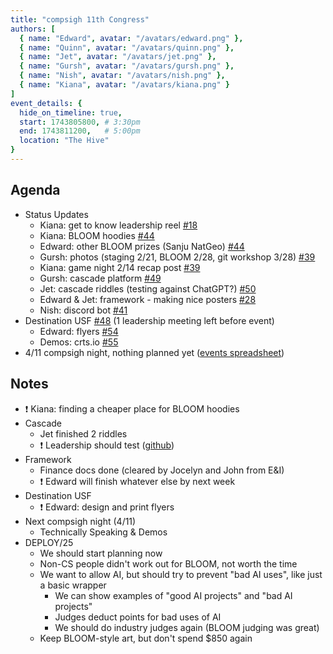 ```yaml
---
title: "compsigh 11th Congress"
authors: [
  { name: "Edward", avatar: "/avatars/edward.png" },
  { name: "Quinn", avatar: "/avatars/quinn.png" },
  { name: "Jet", avatar: "/avatars/jet.png" },
  { name: "Gursh", avatar: "/avatars/gursh.png" },
  { name: "Nish", avatar: "/avatars/nish.png" },
  { name: "Kiana", avatar: "/avatars/kiana.png" }
]
event_details: {
  hide_on_timeline: true,
  start: 1743805800, # 3:30pm
  end: 1743811200,   # 5:00pm
  location: "The Hive"
}
---
```


## Agenda
- Status Updates
  - Kiana: get to know leadership reel [#18](https://github.com/compsigh/compsigh/issues/18)
  - Kiana: BLOOM hoodies [#44](https://github.com/compsigh/compsigh/issues/44)
  - Edward: other BLOOM prizes (Sanju NatGeo) [#44](https://github.com/compsigh/compsigh/issues/44)
  - Gursh: photos (staging 2/21, BLOOM 2/28, git workshop 3/28) [#39](https://github.com/compsigh/compsigh/issues/39)
  - Kiana: game night 2/14 recap post [#39](https://github.com/compsigh/compsigh/issues/39)
  - Gursh: cascade platform [#49](https://github.com/compsigh/compsigh/issues/49)
  - Jet: cascade riddles (testing against ChatGPT?) [#50](https://github.com/compsigh/compsigh/issues/50)
  - Edward & Jet: framework - making nice posters [#28](https://github.com/compsigh/compsigh/issues/28)
  - Nish: discord bot [#41](https://github.com/compsigh/compsigh/issues/41)
- Destination USF [#48](https://github.com/compsigh/compsigh/issues/48) (1 leadership meeting left before event)
  - Edward: flyers [#54](https://github.com/compsigh/compsigh/issues/54)
  - Demos: crts.io [#55](https://github.com/compsigh/compsigh/issues/55)
- 4/11 compsigh night, nothing planned yet ([events spreadsheet](https://docs.google.com/spreadsheets/d/1DckS32nTv3T-VGtxjyszwPU1pmOGsweqXyTHRSSGEp0/edit?usp=sharing))

## Notes
- ❗ Kiana: finding a cheaper place for BLOOM hoodies
- Cascade
  - Jet finished 2 riddles
  - ❗ Leadership should test ([github](https://github.com/compsigh/cascaders))
- Framework
  - Finance docs done (cleared by Jocelyn and John from E&I)
  - ❗ Edward will finish whatever else by next week
- Destination USF
  - ❗ Edward: design and print flyers
- Next compsigh night (4/11)
  - Technically Speaking & Demos
- DEPLOY/25
  - We should start planning now
  - Non-CS people didn't work out for BLOOM, not worth the time
  - We want to allow AI, but should try to prevent "bad AI uses", like just a basic wrapper
    - We can show examples of "good AI projects" and "bad AI projects"
    - Judges deduct points for bad uses of AI
    - We should do industry judges again (BLOOM judging was great)
  - Keep BLOOM-style art, but don't spend $850 again